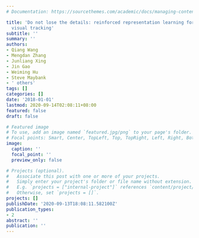 ```yaml
---
# Documentation: https://sourcethemes.com/academic/docs/managing-content/

title: 'Do not lose the details: reinforced representation learning for high performance
  visual tracking'
subtitle: ''
summary: ''
authors:
- Qiang Wang
- Mengdan Zhang
- Junliang Xing
- Jin Gao
- Weiming Hu
- Steve Maybank
- ' others'
tags: []
categories: []
date: '2018-01-01'
lastmod: 2020-09-14T02:08:11+08:00
featured: false
draft: false

# Featured image
# To use, add an image named `featured.jpg/png` to your page's folder.
# Focal points: Smart, Center, TopLeft, Top, TopRight, Left, Right, BottomLeft, Bottom, BottomRight.
image:
  caption: ''
  focal_point: ''
  preview_only: false

# Projects (optional).
#   Associate this post with one or more of your projects.
#   Simply enter your project's folder or file name without extension.
#   E.g. `projects = ["internal-project"]` references `content/project/deep-learning/index.md`.
#   Otherwise, set `projects = []`.
projects: []
publishDate: '2020-09-13T18:08:11.582100Z'
publication_types:
- 2
abstract: ''
publication: ''
---
```

